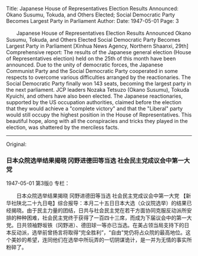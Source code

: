 Title: Japanese House of Representatives Election Results Announced: Okano Susumu, Tokuda, and Others Elected; Social Democratic Party Becomes Largest Party in Parliament
Author:
Date: 1947-05-01
Page: 3

　　Japanese House of Representatives Election Results Announced
    Okano Susumu, Tokuda, and Others Elected
    Social Democratic Party Becomes Largest Party in Parliament
    [Xinhua News Agency, Northern Shaanxi, 29th] Comprehensive report: The results of the Japanese general election (House of Representatives election) held on the 25th of this month have been announced. Due to the unity of democratic forces, the Japanese Communist Party and the Social Democratic Party cooperated in some respects to overcome various difficulties arranged by the reactionaries. The Social Democratic Party finally won 143 seats, becoming the largest party in the next parliament. JCP leaders Nozaka Tetsuzo (Okano Susumu), Tokuda Kyuichi, and others have also been elected. The Japanese reactionaries, supported by the US occupation authorities, claimed before the election that they would achieve a "complete victory" and that the "Liberal" party would still occupy the highest position in the House of Representatives. This beautiful hope, along with all the conspiracies and tricks they played in the election, was shattered by the merciless facts.



<hr /> 

Original: 


### 日本众院选举结果揭晓  冈野进德田等当选  社会民主党成议会中第一大党

1947-05-01
第3版()
专栏：

　　日本众院选举结果揭晓
    冈野进德田等当选
    社会民主党成议会中第一大党
    【新华社陕北二十九日电】综合报导：本月二十五日日本大选（众议院选举）的结果已经揭晓。由于民主力量的团结，日共与社会民主党在若干方面协同克服反动派所安排的种种困难，社会民主党终于获得了一百四十三席，而成为下届议会中的第一大党。日共领袖野坂铁（冈野进）、德田球一等亦已当选。在美占领当局支持下的日本反动派，选举前曾扬言将取得“完全胜利”，“自由”党仍将占众院的最高地位。这个美妙的希望，连同他们在选举中所玩弄的一切阴谋诡计，是一并为无情的事实所粉碎了。
